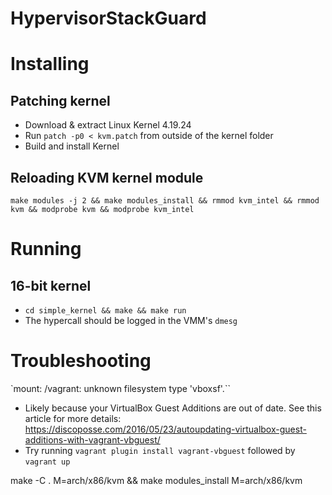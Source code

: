 # HypervisorStackGuard

# Installing

## Patching kernel
- Download & extract Linux Kernel 4.19.24
- Run `patch -p0 < kvm.patch` from outside of the kernel folder
- Build and install Kernel

## Reloading KVM kernel module
`make modules -j 2 && make modules_install && rmmod kvm_intel && rmmod kvm && modprobe kvm && modprobe kvm_intel`

# Running

## 16-bit kernel
- `cd simple_kernel && make && make run`
- The hypercall should be logged in the VMM's `dmesg`

# Troubleshooting

`mount: /vagrant: unknown filesystem type 'vboxsf'.``
  - Likely because your VirtualBox Guest Additions are out of date. See this article for more details: https://discoposse.com/2016/05/23/autoupdating-virtualbox-guest-additions-with-vagrant-vbguest/
  - Try running `vagrant plugin install vagrant-vbguest` followed by `vagrant up`


make -C . M=arch/x86/kvm && make modules_install M=arch/x86/kvm
